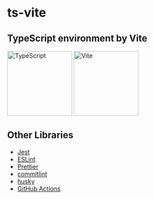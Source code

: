 # ts-vite

## TypeScript environment by Vite

<a href="https://www.typescriptlang.org/">
<img alt="TypeScript" src="https://upload.wikimedia.org/wikipedia/commons/4/4c/Typescript_logo_2020.svg" 
  height="150"
/></a>
<a href="https://ja.vitejs.dev/">
<img alt="Vite" src="https://ja.vitejs.dev/logo-with-shadow.png" 
  height="150"
/></a>

## Other Libraries

- [Jest](https://jestjs.io/ja/)
- [ESLint](https://eslint.org/)
- [Prettier](https://prettier.io/)
- [commitlint](https://commitlint.js.org/#/)
- [husky](https://typicode.github.io/husky/)
- [GitHub Actions](https://github.co.jp/features/actions)
